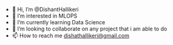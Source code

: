 - 👋 Hi, I’m @DishantHallikeri
- 👀 I’m interested in MLOPS
- 🌱 I’m currently learning Data Science
- 💞️ I’m looking to collaborate on any project that i am able to do
- 📫 How to reach me dishathallikeri@gmail.com

<!---
DishantHallikeri/DishantHallikeri is a ✨ special ✨ repository because its `README.md` (this file) appears on your GitHub profile.
You can click the Preview link to take a look at your changes.
--->
